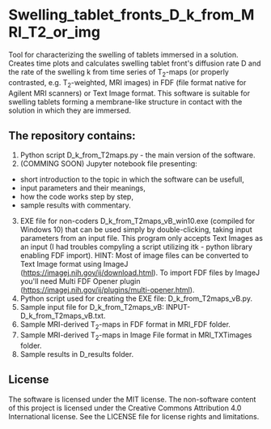 # Swelling_tablet_fronts_D_k_from_MRI_T2_or_img
Tool for characterizing the swelling of tablets immersed in a solution. Creates time plots and calculates swelling tablet front's diffusion rate D and the rate of the swelling k from time series of T<sub>2</sub>-maps (or properly contrasted, e.g. T<sub>2</sub>-weighted, MRI images) in FDF (file format native for Agilent MRI scanners) or Text Image format. This software is suitable for swelling tablets forming a membrane-like structure in contact with the solution in which they are immersed.

## The repository contains:
1. Python script D_k_from_T2maps.py - the main version of the software.
2. (COMMING SOON) Jupyter notebook file presenting:
- short introduction to the topic in which the software can be usefull,
- input parameters and their meanings,
- how the code works step by step,
- sample results with commentary.
3. EXE file for non-coders D_k_from_T2maps_vB_win10.exe (compiled for Windows 10) that can be used simply by double-clicking, taking input parameters from an input file. This program only accepts Text Images as an input (I had troubles compyling a script utilizing itk - python library enabling FDF import). HINT: Most of image files can be converted to Text Image format using ImageJ (https://imagej.nih.gov/ij/download.html). To import FDF files by ImageJ you'll need Multi FDF Opener plugin (https://imagej.nih.gov/ij/plugins/multi-opener.html).
4. Python script used for creating the EXE file: D_k_from_T2maps_vB.py.
5. Sample input file for D_k_from_T2maps_vB: INPUT-D_k_from_T2maps_vB.txt.
6. Sample MRI-derived T<sub>2</sub>-maps in FDF format in MRI_FDF folder.
7. Sample MRI-derived T<sub>2</sub>-maps in Image File format in MRI_TXTimages folder.
8. Sample results in D_results folder.

## License
The software is licensed under the MIT license. The non-software content of this project is licensed under the Creative Commons Attribution 4.0 International license. See the LICENSE file for license rights and limitations.
